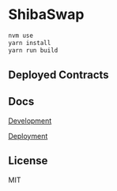 # ShibaSwap

```bash
nvm use
yarn install
yarn run build
```

## Deployed Contracts


## Docs

[Development](docs/DEVELOPMENT.md)

[Deployment](docs/DEPLOYMENT.md)

## License

MIT
